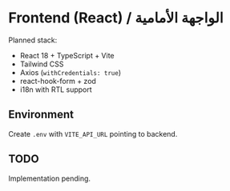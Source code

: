 # Frontend (React) / الواجهة الأمامية

Planned stack:
- React 18 + TypeScript + Vite
- Tailwind CSS
- Axios (`withCredentials: true`)
- react-hook-form + zod
- i18n with RTL support

## Environment
Create `.env` with `VITE_API_URL` pointing to backend.

## TODO
Implementation pending.

